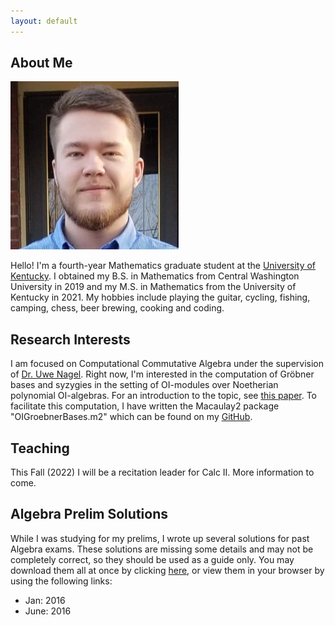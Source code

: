 ```yaml
---
layout: default
---
```


## About Me

<img class="profile-picture" src="/files/profile.png">

Hello! I'm a fourth-year Mathematics graduate student at the [University of Kentucky](https://math.as.uky.edu/). I obtained my B.S. in Mathematics from Central Washington University in 2019 and my M.S. in Mathematics from the University of Kentucky in 2021. My hobbies include playing the guitar, cycling, fishing, camping, chess, beer brewing, cooking and coding.

## Research Interests

I am focused on Computational Commutative Algebra under the supervision of [Dr. Uwe Nagel](http://www.ms.uky.edu/~uwenagel/). Right now, I'm interested in the computation of Gröbner bases and syzygies in the setting of OI-modules over Noetherian polynomial OI-algebras. For an introduction to the topic, see [this paper](https://arxiv.org/abs/1710.09247). To facilitate this computation, I have written the Macaulay2 package "OIGroebnerBases.m2" which can be found on my [GitHub](https://github.com/morrowmh/OIGroebnerBases).

## Teaching

This Fall (2022) I will be a recitation leader for Calc II. More information to come.

## Algebra Prelim Solutions

While I was studying for my prelims, I wrote up several solutions for past Algebra exams. These solutions are missing some details and may not be completely correct, so they should be used as a guide only. You may download them all at once by clicking [here](https://michaelmorrow.org/files/Algebra_Prelim_Solutions_2019-2016.zip), or view them in your browser by using the following links:

* Jan: 2016
* June: 2016
